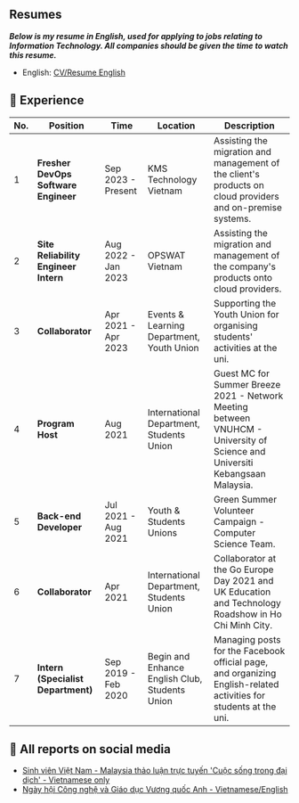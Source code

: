 ## Resumes

**_Below is my resume in English, used for applying to jobs relating to Information Technology. All companies should be given the time to watch this resume._**

- English: [CV/Resume English](../../../../../public/docs/TUAN-ANH-BUI-LE-English.pdf)

## 🏫 Experience

| No. | Position                             | Time                | Location                                       | Description                                                                                                                  |
| --- | ------------------------------------ | ------------------- | ---------------------------------------------- | ---------------------------------------------------------------------------------------------------------------------------- |
| 1   | **Fresher DevOps Software Engineer** | Sep 2023 - Present  | KMS Technology Vietnam                         | Assisting the migration and management of the client's products on cloud providers and on-premise systems.                   |
| 2   | **Site Reliability Engineer Intern** | Aug 2022 - Jan 2023 | OPSWAT Vietnam                                 | Assisting the migration and management of the company's products onto cloud providers.                                       |
| 3   | **Collaborator**                     | Apr 2021 - Apr 2023 | Events & Learning Department, Youth Union      | Supporting the Youth Union for organising students' activities at the uni.                                                   |
| 4   | **Program Host**                     | Aug 2021            | International Department, Students Union       | Guest MC for Summer Breeze 2021 - Network Meeting between VNUHCM - University of Science and Universiti Kebangsaan Malaysia. |
| 5   | **Back-end Developer**               | Jul 2021 - Aug 2021 | Youth & Students Unions                        | Green Summer Volunteer Campaign - Computer Science Team.                                                                     |
| 6   | **Collaborator**                     | Apr 2021            | International Department, Students Union       | Collaborator at the Go Europe Day 2021 and UK Education and Technology Roadshow in Ho Chi Minh City.                         |
| 7   | **Intern (Specialist Department)**   | Sep 2019 - Feb 2020 | Begin and Enhance English Club, Students Union | Managing posts for the Facebook official page, and organizing English-related activities for students at the uni.            |

## 📜 All reports on social media

- [Sinh viên Việt Nam - Malaysia thảo luận trực tuyến 'Cuộc sống trong đại dịch' - Vietnamese only](https://tuoitre.vn/sinh-vien-viet-nam-malaysia-thao-luan-truc-tuyen-cuoc-song-trong-dai-dich-20210807122658403.htm)
- [Ngày hội Công nghệ và Giáo dục Vương quốc Anh - Vietnamese/English](https://www.linkedin.com/feed/update/urn:li:activity:6792718845288292352/)

